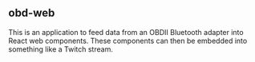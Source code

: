 ## obd-web

This is an application to feed data from an OBDII Bluetooth adapter into React web components. These components can then be embedded into something like a Twitch stream.
